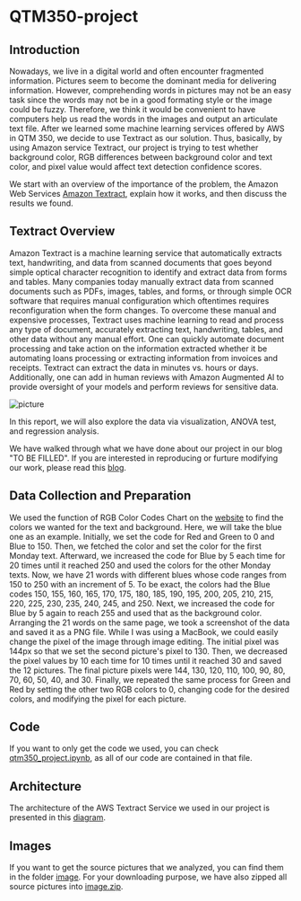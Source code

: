 # QTM350-project

## Introduction
Nowadays, we live in a digital world and often encounter fragmented information. Pictures seem to become the dominant media for delivering information.  However, comprehending words in pictures may not be an easy task since the words may not be in a good formating style or the image could be fuzzy. Therefore, we think it would be convenient to have computers help us read the words in the images and output an articulate text file. After we learned some machine learning services offered by AWS in QTM 350, we decide to use Textract as our solution. Thus, basically, by using Amazon service Textract, our project is trying to test whether background color, RGB differences between background color and text color, and pixel value would affect text detection confidence scores.

We start with an overview of the importance of the problem, the Amazon Web Services [Amazon Textract](https://docs.aws.amazon.com/textract/latest/dg/what-is.html), explain how it works, and then discuss the results we found.

## Textract Overview

Amazon Textract is a machine learning service that automatically extracts text, handwriting, and data from scanned documents that goes beyond simple optical character recognition to identify and extract data from forms and tables. Many companies today manually extract data from scanned documents such as PDFs, images, tables, and forms, or through simple OCR software that requires manual configuration which oftentimes requires reconfiguration when the form changes. To overcome these manual and expensive processes, Textract uses machine learning to read and process any type of document, accurately extracting text, handwriting, tables, and other data without any manual effort. One can quickly automate document processing and take action on the information extracted whether it be automating loans processing or extracting information from invoices and receipts. Textract can extract the data in minutes vs. hours or days. Additionally, one can add in human reviews with Amazon Augmented AI to provide oversight of your models and perform reviews for sensitive data. 

![picture](https://d1.awsstatic.com/Get-Cloud/Textract/product-page-diagram_Textract%402x.639922faebc8f38f768e38c3f620cc32725e8b0e.png)

In this report, we will also explore the data via visualization, ANOVA test, and regression analysis.

We have walked through what we have done about our project in our blog "TO BE FILLED". If you are interested in reproducing or furture modifying our work, please read this [blog](https://finalprojectqtm350.s3.amazonaws.com/qtm350_project.html).

## Data Collection and Preparation

We used the function of RGB Color Codes Chart on the [website](https://www.rapidtables.com/)  to find the colors we wanted for the text and background. Here, we will take the blue one as an example. Initially, we set the code for Red and Green to 0 and Blue to 150. Then, we fetched the color and set the color for the first Monday text. Afterward, we increased the code for Blue by 5 each time for 20 times until it reached 250 and used the colors for the other Monday texts. Now, we have 21 words with different blues whose code ranges from 150 to 250 with an increment of 5. To be exact, the colors had the Blue codes 150, 155, 160, 165, 170, 175, 180, 185, 190, 195, 200, 205, 210, 215, 220, 225, 230, 235, 240, 245, and 250. Next, we increased the code for Blue by 5 again to reach 255 and used that as the background color. Arranging the 21 words on the same page, we took a screenshot of the data and saved it as a PNG file. While I was using a MacBook, we could easily change the pixel of the image through image editing. The initial pixel was 144px so that we set the second picture's pixel to 130. Then, we decreased the pixel values by 10 each time for 10 times until it reached 30 and saved the 12 pictures. The final picture pixels were 144, 130, 120, 110, 100, 90, 80, 70, 60, 50, 40, and 30. Finally, we repeated the same process for Green and Red by setting the other two RGB colors to 0, changing code for the desired colors, and modifying the pixel for each picture.

## Code

If you want to only get the code we used, you can check [qtm350_project.ipynb](qtm350_project.ipynb), as all of our code are contained in that file.

## Architecture

The architecture of the AWS Textract Service we used in our project is presented in this [diagram](architecture.jpg).

## Images
If you want to get the source pictures that we analyzed, you can find them in the folder [image](image). For your downloading purpose, we have also zipped all source pictures into [image.zip](image.zip).
